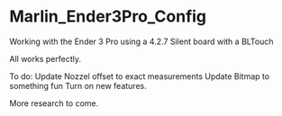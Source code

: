 # Marlin_Ender3Pro_Config

Working with the Ender 3 Pro using a 4.2.7 Silent board with a BLTouch

 All works perfectly.
 
To do:
  Update Nozzel offset to exact measurements
  Update Bitmap to something fun
  Turn on new features.
  
 More research to come.
 
